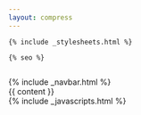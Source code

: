 ```yaml
---
layout: compress
---
```


<!DOCTYPE html>
<html>
  <head>
    <meta charset="utf-8" />
    <meta
      name="viewport"
      content="width=device-width, initial-scale=1, shrink-to-fit=no"
    />
    <meta http-equiv="x-ua-compatible" content="ie=edge" />
    <link rel="shortcut icon" href="/favicon.ico" type="image/x-icon" />
    <link rel="icon" href="/favicon.ico" type="image/x-icon" />
    <meta property="og:title" content="{% if page.title %}{{ page.title }}&nbsp;|&nbsp;{% endif %}Pramod Kotipalli" />
    <meta property="og:image" content="{% if page.image.src %}{{ page.image.src }}{% else %}{{ page.image.src }}{% endif %}" />
    <title>
      {% if page.title %}{{ page.title }}&nbsp;|&nbsp;{% endif %}Pramod Kotipalli
    </title>

    {% include _stylesheets.html %}

    {% seo %}

  </head>

  <body data-spy="scroll" data-target="#toc">
    <div
      class="container-fluid"
      style="
        height: 1em;
        background: url('{{ site.data.images.header.src }}')
          no-repeat center top;"></div>
    {% include _navbar.html %}
    <div class="container content">
      {{ content }}
    </div>
    {% include _javascripts.html %}
  </body>
</html>
